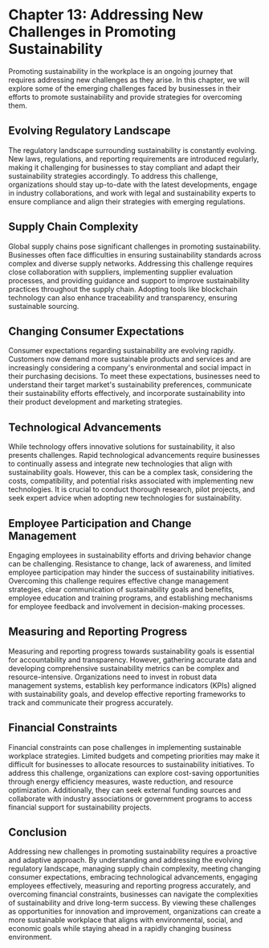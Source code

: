 Chapter 13: Addressing New Challenges in Promoting Sustainability
=================================================================

Promoting sustainability in the workplace is an ongoing journey that requires addressing new challenges as they arise. In this chapter, we will explore some of the emerging challenges faced by businesses in their efforts to promote sustainability and provide strategies for overcoming them.

Evolving Regulatory Landscape
-----------------------------

The regulatory landscape surrounding sustainability is constantly evolving. New laws, regulations, and reporting requirements are introduced regularly, making it challenging for businesses to stay compliant and adapt their sustainability strategies accordingly. To address this challenge, organizations should stay up-to-date with the latest developments, engage in industry collaborations, and work with legal and sustainability experts to ensure compliance and align their strategies with emerging regulations.

Supply Chain Complexity
-----------------------

Global supply chains pose significant challenges in promoting sustainability. Businesses often face difficulties in ensuring sustainability standards across complex and diverse supply networks. Addressing this challenge requires close collaboration with suppliers, implementing supplier evaluation processes, and providing guidance and support to improve sustainability practices throughout the supply chain. Adopting tools like blockchain technology can also enhance traceability and transparency, ensuring sustainable sourcing.

Changing Consumer Expectations
------------------------------

Consumer expectations regarding sustainability are evolving rapidly. Customers now demand more sustainable products and services and are increasingly considering a company's environmental and social impact in their purchasing decisions. To meet these expectations, businesses need to understand their target market's sustainability preferences, communicate their sustainability efforts effectively, and incorporate sustainability into their product development and marketing strategies.

Technological Advancements
--------------------------

While technology offers innovative solutions for sustainability, it also presents challenges. Rapid technological advancements require businesses to continually assess and integrate new technologies that align with sustainability goals. However, this can be a complex task, considering the costs, compatibility, and potential risks associated with implementing new technologies. It is crucial to conduct thorough research, pilot projects, and seek expert advice when adopting new technologies for sustainability.

Employee Participation and Change Management
--------------------------------------------

Engaging employees in sustainability efforts and driving behavior change can be challenging. Resistance to change, lack of awareness, and limited employee participation may hinder the success of sustainability initiatives. Overcoming this challenge requires effective change management strategies, clear communication of sustainability goals and benefits, employee education and training programs, and establishing mechanisms for employee feedback and involvement in decision-making processes.

Measuring and Reporting Progress
--------------------------------

Measuring and reporting progress towards sustainability goals is essential for accountability and transparency. However, gathering accurate data and developing comprehensive sustainability metrics can be complex and resource-intensive. Organizations need to invest in robust data management systems, establish key performance indicators (KPIs) aligned with sustainability goals, and develop effective reporting frameworks to track and communicate their progress accurately.

Financial Constraints
---------------------

Financial constraints can pose challenges in implementing sustainable workplace strategies. Limited budgets and competing priorities may make it difficult for businesses to allocate resources to sustainability initiatives. To address this challenge, organizations can explore cost-saving opportunities through energy efficiency measures, waste reduction, and resource optimization. Additionally, they can seek external funding sources and collaborate with industry associations or government programs to access financial support for sustainability projects.

Conclusion
----------

Addressing new challenges in promoting sustainability requires a proactive and adaptive approach. By understanding and addressing the evolving regulatory landscape, managing supply chain complexity, meeting changing consumer expectations, embracing technological advancements, engaging employees effectively, measuring and reporting progress accurately, and overcoming financial constraints, businesses can navigate the complexities of sustainability and drive long-term success. By viewing these challenges as opportunities for innovation and improvement, organizations can create a more sustainable workplace that aligns with environmental, social, and economic goals while staying ahead in a rapidly changing business environment.
